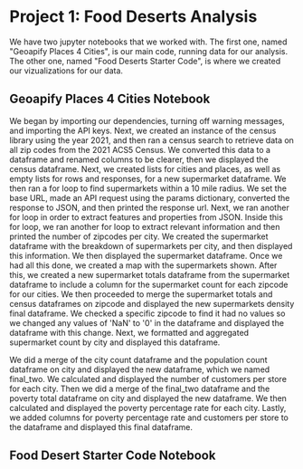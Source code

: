 # Project 1: Food Deserts Analysis

We have two jupyter notebooks that we worked with.
The first one, named "Geoapify Places 4 Cities", is our main code, running data for our analysis.
The other one, named "Food Deserts Starter Code", is where we created our vizualizations for our data.

## Geoapify Places 4 Cities Notebook
We began by importing our dependencies, turning off warning messages, and importing the API keys.
Next, we created an instance of the census library using the year 2021, and then ran a census search to retrieve data on all zip codes from the 2021 ACS5 Census. We converted this data to a dataframe and renamed columns to be clearer, then we displayed the census dataframe.
Next, we created lists for cities and places, as well as empty lists for rows and responses, for a new supermarket dataframe.
We then ran a for loop to find supermarkets within a 10 mile radius. We set the base URL, made an API request using the params dictionary, converted the response to JSON, and then printed the response url.
Next, we ran another for loop in order to extract features and properties from JSON. Inside this for loop, we ran another for loop to extract relevant information and then printed the number of zipcodes per city.
We created the supermarket dataframe with the breakdown of supermarkets per city, and then displayed this information.
We then displayed the supermarket dataframe.
Once we had all this done, we created a map with the supermarkets shown.
After this, we created a new supermarket totals dataframe from the supermarket dataframe to include a column for the supermarket count for each zipcode for our cities.
We then proceeded to merge the supermarket totals and census dataframes on zipcode and displayed the new supermarkets density final dataframe.
We checked a specific zipcode to find it had no values so we changed any values of 'NaN' to '0' in the dataframe and displayed the dataframe with this change.
Next, we formatted and aggregated supermarket count by city and displayed this dataframe.

We did a merge of the city count dataframe and the population count dataframe on city and displayed the new dataframe, which we named final_two.
We calculated and displayed the number of customers per store for each city.
Then we did a merge of the final_two dataframe and the poverty total dataframe on city and displayed the new dataframe.
We then calculated and displayed the poverty percentage rate for each city.
Lastly, we added columns for poverty percentage rate and customers per store to the dataframe and displayed this final dataframe.

## Food Desert Starter Code Notebook
